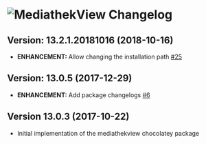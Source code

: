 # ![MediathekView Changelog](https://img.shields.io/badge/MediathekView-Package%20Changelog-blue.svg?style=for-the-badge)

## Version: 13.2.1.20181016 (2018-10-16)
- **ENHANCEMENT:** Allow changing the installation path [#25](https://github.com/AdmiringWorm/chocolatey-packages/issues/25)

## Version: 13.0.5 (2017-12-29)
- **ENHANCEMENT:** Add package changelogs [#6](https://github.com/AdmiringWorm/chocolatey-packages/issues/6)

## Version 13.0.3 (2017-10-22)
- Initial implementation of the mediathekview chocolatey package
